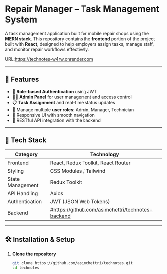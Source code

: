 # Repair Manager – Task Management System 

A task management application built for mobile repair shops using the **MERN stack**. This repository contains the **frontend** portion of the project built with **React**, designed to help employers assign tasks, manage staff, and monitor repair workflows effectively.

URL:https://technotes-w4rw.onrender.com

---

## 🌟 Features

- 🔐 **Role-based Authentication** using JWT
- 🧑‍🔧 **Admin Panel** for user management and access control
- 📋 **Task Assignment** and real-time status updates
- 👥 Manage multiple **user roles**: Admin, Manager, Technician
- 🧭 Responsive UI with smooth navigation
- 🔄 RESTful API integration with the backend

---

## 🚀 Tech Stack

| Category      | Technology     |
|---------------|----------------|
| Frontend      | React, Redux Toolkit, React Router |
| Styling       | CSS Modules / Tailwind  |
| State Management | Redux Toolkit |
| API Handling  | Axios |
| Authentication| JWT (JSON Web Tokens) |
| Backend       | #https://github.com/asimchettri/technotes-backend  |

---

## 🛠️ Installation & Setup

1. **Clone the repository**
   ```bash
   git clone https://github.com/asimchettri/technotes.git
   cd technotes
